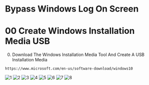 # Bypass Windows Log On Screen

# 00 Create Windows Installation Media USB

0. Download The Windows Installation Media Tool And Create A USB Installation Media
```
https://www.microsoft.com/en-us/software-download/windows10
```
![1](https://user-images.githubusercontent.com/94680549/228337624-e885941f-77e0-446e-a49f-4f4d0eb76dd8.png)
![2](https://user-images.githubusercontent.com/94680549/228338047-b9e13f79-37d3-49c2-b227-7d4625318e16.png)
![3](https://user-images.githubusercontent.com/94680549/228354567-a62803ee-b028-44a3-aa12-731d07784744.png)
![4](https://user-images.githubusercontent.com/94680549/228354588-b2458a32-8136-450d-8572-90ebf1179be3.png)
![5](https://user-images.githubusercontent.com/94680549/228354600-e22fe889-3663-4b5f-bc6c-07c492018de9.png)
![6](https://user-images.githubusercontent.com/94680549/228354616-d8fc3abf-a305-40c9-afd1-941fd8f59f0d.png)
![7](https://user-images.githubusercontent.com/94680549/228354636-d78dcda2-9ef0-4476-9f3d-3eb9cd5da325.png)
![8](https://user-images.githubusercontent.com/94680549/228354647-dfd3312b-abef-47a2-972e-c8a2d77fcd40.png)
















